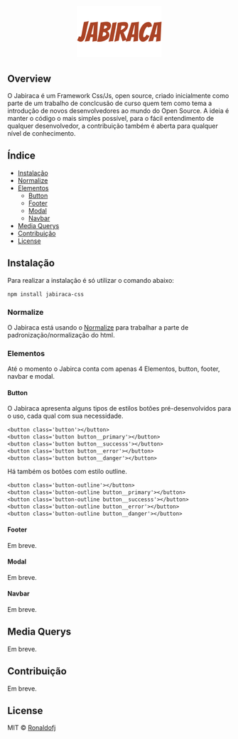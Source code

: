 <h1 align="center">

![](assets/logo.png)

</h1>

<h3 align="center">

</h3>

<div align="center">

</div>

## Overview

O Jabiraca é um Framework Css/Js, open source, criado inicialmente como parte de um trabalho de conclcusão de curso quem tem como tema a introdução de novos desenvolvedores ao mundo do Open Source.
A ideia é manter o código o mais simples possível, para o fácil entendimento de qualquer desenvolvedor, a contribuição também é aberta para qualquer nível de conhecimento.

## Índice

- [Instalação](#instalação)
- [Normalize](#normalize)
- [Elementos](#elementos)
  - [Button](#button)
  - [Footer](#footer)
  - [Modal](#modal)
  - [Navbar](#navbar)
- [Media Querys](#media-querys)
- [Contribuição](#contribuição)
- [License](#license)

## Instalação

Para realizar a instalação é só utilizar o comando abaixo:

```
npm install jabiraca-css
```

### Normalize

O Jabiraca está usando o [Normalize](https://github.com/necolas/normalize.css) para trabalhar a parte de padronização/normalização do html.

### Elementos

Até o momento o Jabirca conta com apenas 4 Elementos, button, footer, navbar e modal.

#### Button

O Jabiraca apresenta alguns tipos de estilos botões pré-desenvolvidos para o uso, cada qual com sua necessidade.

```
<button class='button'></button>
<button class='button button__primary'></button>
<button class='button button__successs'></button>
<button class='button button__error'></button>
<button class='button button__danger'></button>
```

Há também os botões com estilo outline.

```
<button class='button-outline'></button>
<button class='button-outline button__primary'></button>
<button class='button-outline button__successs'></button>
<button class='button-outline button__error'></button>
<button class='button-outline button__danger'></button>
```

#### Footer

Em breve.

#### Modal

Em breve.

#### Navbar

Em breve.

## Media Querys

Em breve.

## Contribuição

Em breve.

## License

MIT © [Ronaldofj](https://github.com/Ronaldofj)
